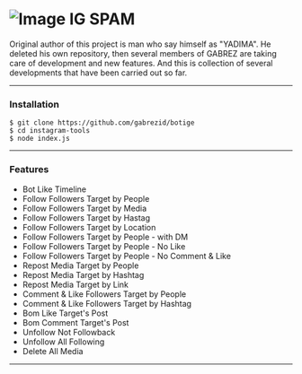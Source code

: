 # ![Image](Instagram2016_white-(64px).png) IG SPAM


Original author of this project is man who say himself as "YADIMA".
He deleted his own repository, then several members of GABREZ are taking care of development and new features.
And this is collection of several developments that have been carried out so far.

----

### Installation

```
$ git clone https://github.com/gabrezid/botige
$ cd instagram-tools
$ node index.js
```

----

### Features

* Bot Like Timeline
* Follow Followers Target by People
* Follow Followers Target by Media
* Follow Followers Target by Hastag
* Follow Followers Target by Location
* Follow Followers Target by People - with DM
* Follow Followers Target by People - No Like
* Follow Followers Target by People - No Comment & Like
* Repost Media Target by People
* Repost Media Target by Hashtag
* Repost Media Target by Link
* Comment & Like Followers Target by People
* Comment & Like Followers Target by Hashtag
* Bom Like Target's Post
* Bom Comment Target's Post
* Unfollow Not Followback
* Unfollow All Following
* Delete All Media

----
